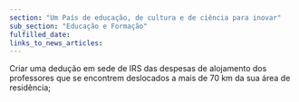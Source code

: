 ```yaml
---
section: "Um País de educação, de cultura e de ciência para inovar"
sub_section: "Educação e Formação"
fulfilled_date:
links_to_news_articles:
---
```


Criar uma dedução em sede de IRS das despesas de alojamento dos professores que se encontrem deslocados a mais de 70 km da sua área de residência;